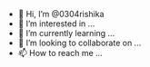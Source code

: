 - 👋 Hi, I’m @0304rishika
- 👀 I’m interested in ...
- 🌱 I’m currently learning ...
- 💞️ I’m looking to collaborate on ...
- 📫 How to reach me ...

<!---
0304rishika/0304rishika is a ✨ special ✨ repository because its `README.md` (this file) appears on your GitHub profile.
You can click the Preview link to take a look at your changes.
--->
